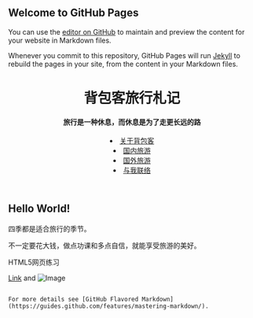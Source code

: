 
## Welcome to GitHub Pages

You can use the [editor on GitHub](https://github.com/me347246433/test/edit/main/README.md) to maintain and preview the content for your website in Markdown files.

Whenever you commit to this repository, GitHub Pages will run [Jekyll](https://jekyllrb.com/) to rebuild the pages in your site, from the content in your Markdown files.




<head>
<meta charset="UTF-8">
    <title>背包客旅行札记</title>
</head>

<body>
<header id="header">
    <hgroup>
        <h1>背包客旅行札记</h1>
        <h4>旅行是一种休息，而休息是为了走更长远的路</h4>
    </hgroup>
    <nav>
        <u1>
            <li><a href="#">关于背包客</a></li>
            <li class="current-item"><a href="#">国内旅游</a></li>
            <li><a href="#">国外旅游</a></li>
            <li><a href="#">与我联络</a></li>
        </u1>
    </nav>
</header>
<article id="travel">
    <section>
            <h2>Hello World!</h2>
            <p>四季都是适合旅行的季节。</p>
            <p>不一定要花大钱，做点功课和多点自信，就能享受旅游的美好。</p>
        </section>
        
</article>
<footer>
        HTML5网页练习
</footer>
</body>

</html>


[Link](url) and ![Image](src)
```

For more details see [GitHub Flavored Markdown](https://guides.github.com/features/mastering-markdown/).


